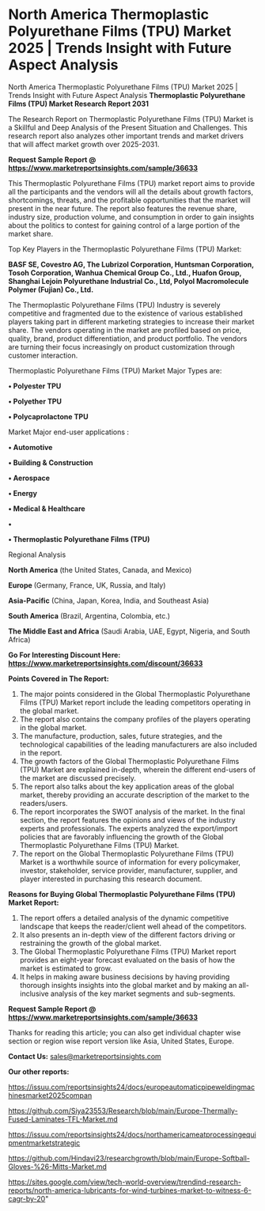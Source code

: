 # North America Thermoplastic Polyurethane Films (TPU) Market 2025 | Trends Insight with Future Aspect Analysis
North America Thermoplastic Polyurethane Films (TPU) Market 2025 | Trends Insight with Future Aspect Analysis
<strong>Thermoplastic Polyurethane Films (TPU) Market Research Report 2031</strong>

The Research Report on Thermoplastic Polyurethane Films (TPU) Market is a Skillful and Deep Analysis of the Present Situation and Challenges. This research report also analyzes other important trends and market drivers that will affect market growth over 2025-2031.

<strong>Request Sample Report @ <a href=https://www.marketreportsinsights.com/sample/36633>https://www.marketreportsinsights.com/sample/36633</a></strong>

This Thermoplastic Polyurethane Films (TPU) market report aims to provide all the participants and the vendors will all the details about growth factors, shortcomings, threats, and the profitable opportunities that the market will present in the near future. The report also features the revenue share, industry size, production volume, and consumption in order to gain insights about the politics to contest for gaining control of a large portion of the market share.

Top Key Players in the Thermoplastic Polyurethane Films (TPU) Market:

<strong>BASF SE, Covestro AG, The Lubrizol Corporation, Huntsman Corporation, Tosoh Corporation, Wanhua Chemical Group Co., Ltd., Huafon Group, Shanghai Lejoin Polyurethane Industrial Co., Ltd, Polyol Macromolecule Polymer (Fujian) Co., Ltd.</strong>

The Thermoplastic Polyurethane Films (TPU) Industry is severely competitive and fragmented due to the existence of various established players taking part in different marketing strategies to increase their market share. The vendors operating in the market are profiled based on price, quality, brand, product differentiation, and product portfolio. The vendors are turning their focus increasingly on product customization through customer interaction.

Thermoplastic Polyurethane Films (TPU) Market Major Types are:

<strong>•  Polyester TPU

•  Polyether TPU

•  Polycaprolactone TPU</strong>

Market Major end-user applications :

<strong>•  Automotive

•  Building & Construction

•  Aerospace

•  Energy

•  Medical & Healthcare

•  

•  Thermoplastic Polyurethane Films (TPU)</strong>

Regional Analysis

</u><strong><b>North America</b></strong> (the United States, Canada, and Mexico)

<strong><b>Europe </b></strong>(Germany, France, UK, Russia, and Italy)

<strong><b>Asia-Pacific</b></strong> (China, Japan, Korea, India, and Southeast Asia)

<strong><b>South America</b></strong> (Brazil, Argentina, Colombia, etc.)

<strong><b>The Middle East and Africa</b></strong> (Saudi Arabia, UAE, Egypt, Nigeria, and South Africa)

<strong>Go For Interesting Discount Here: <a href=https://www.marketreportsinsights.com/discount/36633>https://www.marketreportsinsights.com/discount/36633</a></strong>

<strong>Points Covered in The Report:</strong>
<ol>
  <li>The major points considered in the Global Thermoplastic Polyurethane Films (TPU) Market report include the leading competitors operating in the global market.</li>
  <li>The report also contains the company profiles of the players operating in the global market.</li>
  <li>The manufacture, production, sales, future strategies, and the technological capabilities of the leading manufacturers are also included in the report.</li>
  <li>The growth factors of the Global Thermoplastic Polyurethane Films (TPU) Market are explained in-depth, wherein the different end-users of the market are discussed precisely.</li>
  <li>The report also talks about the key application areas of the global market, thereby providing an accurate description of the market to the readers/users.</li>
  <li>The report incorporates the SWOT analysis of the market. In the final section, the report features the opinions and views of the industry experts and professionals. The experts analyzed the export/import policies that are favorably influencing the growth of the Global Thermoplastic Polyurethane Films (TPU) Market.</li>
  <li>The report on the Global Thermoplastic Polyurethane Films (TPU) Market is a worthwhile source of information for every policymaker, investor, stakeholder, service provider, manufacturer, supplier, and player interested in purchasing this research document.</li>
</ol>
<strong>Reasons for Buying Global Thermoplastic Polyurethane Films (TPU) Market Report:</strong>

<ol>
  <li>The report offers a detailed analysis of the dynamic competitive landscape that keeps the reader/client well ahead of the competitors.</li>
  <li>It also presents an in-depth view of the different factors driving or restraining the growth of the global market.</li>
  <li>The Global Thermoplastic Polyurethane Films (TPU) Market report provides an eight-year forecast evaluated on the basis of how the market is estimated to grow.</li>
  <li>It helps in making aware business decisions by having providing thorough insights insights into the global market and by making an all-inclusive analysis of the key market segments and sub-segments.</li>
</ol>
<strong>Request Sample Report @ <a href=https://www.marketreportsinsights.com/sample/36633>https://www.marketreportsinsights.com/sample/36633</a></strong>


Thanks for reading this article; you can also get individual chapter wise section or region wise report version like Asia, United States, Europe.

<strong>Contact Us:</strong>
sales@marketreportsinsights.com

<strong>Our other reports:</strong>

<a href=https://issuu.com/reportsinsights24/docs/europeautomaticpipeweldingmachinesmarket2025compan>https://issuu.com/reportsinsights24/docs/europeautomaticpipeweldingmachinesmarket2025compan</a>

<a href=https://github.com/Siya23553/Research/blob/main/Europe-Thermally-Fused-Laminates-TFL-Market.md>https://github.com/Siya23553/Research/blob/main/Europe-Thermally-Fused-Laminates-TFL-Market.md</a>

<a href=https://issuu.com/reportsinsights24/docs/northamericameatprocessingequipmentmarketstrategic>https://issuu.com/reportsinsights24/docs/northamericameatprocessingequipmentmarketstrategic</a>

<a href=https://github.com/Hindavi23/researchgrowth/blob/main/Europe-Softball-Gloves-%26-Mitts-Market.md>https://github.com/Hindavi23/researchgrowth/blob/main/Europe-Softball-Gloves-%26-Mitts-Market.md</a>

<a href=https://sites.google.com/view/tech-world-overview/trendind-research-reports/north-america-lubricants-for-wind-turbines-market-to-witness-6-cagr-by-20>https://sites.google.com/view/tech-world-overview/trendind-research-reports/north-america-lubricants-for-wind-turbines-market-to-witness-6-cagr-by-20</a>"

